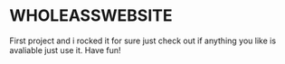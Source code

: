 # WHOLEASSWEBSITE
First project and i rocked it for sure just check out if anything you like is avaliable just use it. Have fun!
